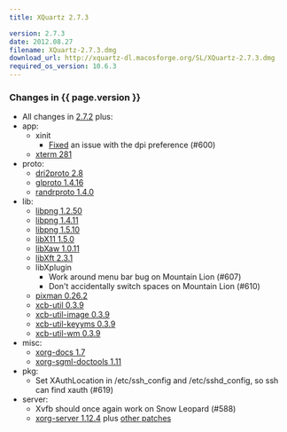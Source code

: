 ```yaml
---
title: XQuartz 2.7.3

version: 2.7.3
date: 2012.08.27
filename: XQuartz-2.7.3.dmg
download_url: http://xquartz-dl.macosforge.org/SL/XQuartz-2.7.3.dmg
required_os_version: 10.6.3
---
```


### Changes in {{ page.version }} ###
  * All changes in [2.7.2](XQuartz-2.7.2.html) plus:
  * app:
    * xinit
      * [Fixed](http://cgit.freedesktop.org/xorg/app/xinit/commit/?id=bfed997da5f083e3ddfbda440e114d1261d18b14) an issue with the dpi preference (#600)
    * [xterm 281](http://lists.freedesktop.org/archives/xorg/2012-June/054755.html)
  * proto:
    * [dri2proto 2.8](http://lists.freedesktop.org/archives/xorg-announce/2012-July/002001.html)
    * [glproto 1.4.16](http://lists.freedesktop.org/archives/xorg-announce/2012-July/002003.html)
    * [randrproto 1.4.0](http://lists.freedesktop.org/archives/xorg-announce/2012-July/002002.html)
  * lib:
    * [libpng 1.2.50](http://sourceforge.net/mailarchive/message.php?msg_id=29524074)
    * [libpng 1.4.11](http://sourceforge.net/mailarchive/message.php?msg_id=29524074)
    * [libpng 1.5.10](http://sourceforge.net/mailarchive/message.php?msg_id=29524074)
    * [libX11 1.5.0](http://lists.freedesktop.org/archives/xorg-announce/2012-June/001970.html)
    * [libXaw 1.0.11](http://lists.freedesktop.org/archives/xorg-announce/2012-June/001969.html)
    * [libXft 2.3.1](http://lists.freedesktop.org/archives/xorg-announce/2012-June/001971.html)
    * libXplugin
      * Work around menu bar bug on Mountain Lion (#607)
      * Don't accidentally switch spaces on Mountain Lion (#610)
    * [pixman 0.26.2](http://lists.freedesktop.org/archives/xorg-announce/2012-June/001987.html)
    * [xcb-util 0.3.9](http://lists.freedesktop.org/archives/xorg-announce/2012-May/001966.html)
    * [xcb-util-image 0.3.9](http://lists.freedesktop.org/archives/xorg-announce/2012-May/001965.html)
    * [xcb-util-keyyms 0.3.9](http://lists.freedesktop.org/archives/xorg-announce/2012-May/001967.html)
    * [xcb-util-wm 0.3.9](http://lists.freedesktop.org/archives/xorg-announce/2012-May/001968.html)
  * misc:
    * [xorg-docs 1.7](http://lists.freedesktop.org/archives/xorg-announce/2012-June/001975.html)
    * [xorg-sgml-doctools 1.11](http://lists.freedesktop.org/archives/xorg-announce/2012-June/001976.html)
  * pkg:
    * Set XAuthLocation in /etc/ssh_config and /etc/sshd_config, so ssh can find xauth (#619)
  * server:
    * Xvfb should once again work on Snow Leopard (#588)
    * [xorg-server 1.12.4](http://lists.freedesktop.org/archives/xorg-announce/2012-August/002062.html) plus [other patches](http://cgit.freedesktop.org/~jeremyhu/xserver/log/?h=XQuartz-2.7.3)
